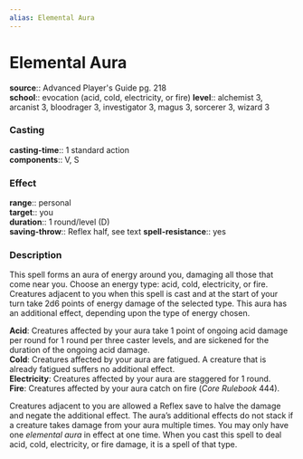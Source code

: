 ```yaml
---
alias: Elemental Aura
---
```


# Elemental Aura 

**source**:: Advanced Player's Guide pg. 218  
**school**:: evocation (acid, cold, electricity, or fire)
**level**:: alchemist 3, arcanist 3, bloodrager 3, investigator 3, magus 3, sorcerer 3, wizard 3

### Casting 

**casting-time**:: 1 standard action  
**components**:: V, S

### Effect 

**range**:: personal  
**target**:: you  
**duration**:: 1 round/level (D)  
**saving-throw**:: Reflex half, see text
**spell-resistance**:: yes

### Description 

This spell forms an aura of energy around you, damaging all those that come near you. Choose an energy type: acid, cold, electricity, or fire. Creatures adjacent to you when this spell is cast and at the start of your turn take 2d6 points of energy damage of the selected type. This aura has an additional effect, depending upon the type of energy chosen.  
  
**Acid**: Creatures affected by your aura take 1 point of ongoing acid damage per round for 1 round per three caster levels, and are sickened for the duration of the ongoing acid damage.  
**Cold**: Creatures affected by your aura are fatigued. A creature that is already fatigued suffers no additional effect.  
**Electricity**: Creatures affected by your aura are staggered for 1 round.  
**Fire**: Creatures affected by your aura catch on fire (*Core Rulebook* 444).  
  
Creatures adjacent to you are allowed a Reflex save to halve the damage and negate the additional effect. The aura’s additional effects do not stack if a creature takes damage from your aura multiple times. You may only have one *elemental aura* in effect at one time. When you cast this spell to deal acid, cold, electricity, or fire damage, it is a spell of that type.
